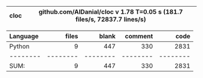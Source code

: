 cloc|github.com/AlDanial/cloc v 1.78  T=0.05 s (181.7 files/s, 72837.7 lines/s)
--- | ---

Language|files|blank|comment|code
:-------|-------:|-------:|-------:|-------:
Python|9|447|330|2831
--------|--------|--------|--------|--------
SUM:|9|447|330|2831
